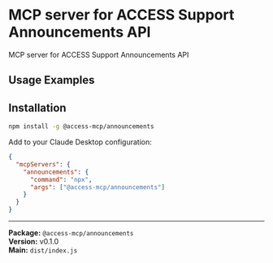 # MCP server for ACCESS Support Announcements API

MCP server for ACCESS Support Announcements API

## Usage Examples

<!-- TODO: Extract examples from server code -->

## Installation

```bash
npm install -g @access-mcp/announcements
```

Add to your Claude Desktop configuration:

```json
{
  "mcpServers": {
    "announcements": {
      "command": "npx",
      "args": ["@access-mcp/announcements"]
    }
  }
}
```



---

**Package:** `@access-mcp/announcements`  
**Version:** v0.1.0  
**Main:** `dist/index.js`
